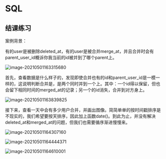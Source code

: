 # SQL

## 结课练习

案例背景：

有的user是被删除deleted_at，有的user是被合并merge_at，并且合并时会有parent_user_id概诉你我当前的id被并到了哪个parent上。

![image-20210501163315680](C:\Users\Ben\AppData\Roaming\Typora\typora-user-images\image-20210501163315680.png)

首先，查看数据是什么样子的，发现即使合并也有的id和parent_user_id是一模一样的，这说明判断合并是，是两个同时并到一个上。其中：一个id得以保留，但也会留下相同时间的merged_at的记录；另一个的id消失，合并到对方身上。

![image-20210501163839825](C:\Users\Ben\AppData\Roaming\Typora\typora-user-images\image-20210501163839825.png)

接下来，查看一天中会有多少用户合并，并画出图像。简简单单的按时间戳排序是不现实的，我们希望要按天排序，因此加上函数date()。到此为止，并没有解决deleted_at和merged_at的问题，但我们也需要循序渐进慢慢来。

![image-20210501164307160](C:\Users\Ben\AppData\Roaming\Typora\typora-user-images\image-20210501164307160.png)

![image-20210501164444371](C:\Users\Ben\AppData\Roaming\Typora\typora-user-images\image-20210501164444371.png)

![image-20210501164610001](C:%5CUsers%5CBen%5CAppData%5CRoaming%5CTypora%5Ctypora-user-images%5Cimage-20210501164610001.png)